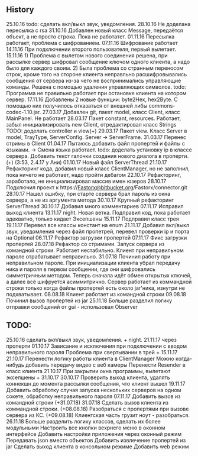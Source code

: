 ## History
25.10.16 todo: сделать вкл/выкл звук, уведомления. 
28.10.16 Не доделана пересылка с rsa
31.10.16 Добавлен новый класс Message, передаётся объект, а не просто строка. Пока не работатет.
01.11.16 Пересылка работает, проблема с шифрованием. 
07.11.16 Шифрование работает
14.11.16 При подключении второго пользователя, первый вылетает. 
15.11.16    1) Проблема с вылетом нового соединения решена, при рассылке сервер шифровал сообщение ключом одного клиента, 
            а надо было для каждого своим.
            2) Была проблема со странным переносом строк, кроме того на стороне клиента неправльно расшифровывались сообщения 
            от сервера из-за чего не воспринимались управляющие команды. Решена с помощью удаления управляющих символов.
            todo: Программа не правильно работает при остановке клиента на котором сервер. 
17.11.16 Добавлены 2 новые функции: byte2Hex, hex2Byte. С помощью них получилось отказаться от внешней либы commons-codec-1.10.jar.
27.03.17 Добавлен git, пакет model, класс Client, класс MainPanel. Не работает
28.03.17 Пакет constant, resources. Работает, забыл инициализировать new Client, отредактировал класс Strings
            TODO: доделать controller и view(+)
29.03.17 Пакет view. Класс Server в model, TrayType, ServerConfig. Server -> ServerFrame.
31.03.17 Перенес стримы в Client
01.04.17 Пытаюсь добавить файл пропертей и файлы с языками. -> Смена языка работает. 
            todo: доделать установку ip в классе сервера. Добавить текст галочки создания нового диалога в проперти.(+) (3:53, 2.4.17 у Ани)
01.10.17 Новый файл ServerThread
21.10.17 Рефакторинг кода, добавил новый класс ClientManager, но не заполнил, пока ничего не работает, надо пройти дебагом
22.10.17 Рефакторинг, заработало, не инициализировал массив имен юзеров
28.10.17 Подключил проект к https://Fastorx@bitbucket.org/Fastorx/connector.git
28.10.17 Нашел ошибку, при старте сервера брал пароль из окна сервера, а не из аргумента метода
30.10.17 Крупный рефакторинг ServerThread
30.10.17 Добавил много комментариев
07.11.17 Исправил выход клиента
13.11.17 night. Новая ветка. Подправил код, пока работает адекватно, только кидает Эксепшены
15.11.17 Подправил класс трея
19.11.17 Перевел все классы констант на enum
21.11.17 Добавил вкл/выкл звук, уведомления через файл пропетрей, перевел проверки ip и порта на Optional
06.11.17 Рефактор загрузки пропертей
07.11.17 Фикс загрузки пропертей
28.07.18 Рефактор со стримами. Запуск сервера из командной строки. Работает нестабильно. Клиент при неправильном пароле 
            отрабатывает неправильно. 
31.07.18 Починил работу при неправильном пароле. При инициализации клиента убрал передачу ника и пароля в первом сообщении, 
            где они шифровались симметричным методом. Теперь сначала идёт обмен открытых ключей, а далее всё шифруется асиммитрично.
            Сервер работает из коммандной строки только когда файлы пропертей есть около jar'ника, изнутри не подхватывает.
08.08.18 Клиент работает из командной строки
09.08.18 Починил вызов пропертей из jar
25.11.18 Больше разделил логику отправки сообщений от gui - использовал Observer


## TODO:
25.10.16 сделать вкл/выкл звук, уведомления. + night. 21.11.17 через проперти
01.10.17 Зависание и исключения при подключении с вводом неправильного пароля
            Проблема при свертывании в трей + 15.11.17
21.10.17 Перенести логику работы клиента в ClientManager
            Можно когда-нибудь добавить передачу видео с веб камеры
            Перенести Resender в класс клиента
21.10.17 При закрытии окна программы, вылетают эксепшены + 31.10.17
30.10.17 Проверить выход клиента, удалять коннекшн до момента рассылки сообщения, что клиент вышел
19.11.17 Добавить обработку случая запуска нескольких серверов на одном сокете, обработку неправильного пароля
07.11.17 Добавить вызов из командной строки (+31.07.18)
31.07.18 Сделать вызов клиента из коммандной строки. (+08.08.18)
            Разобраться с пропертями при вызове сервера из КС. (+09.08.18)
            Клиентская часть грузит ноут - разобраться.
26.11.18 Больше разделить логику классов, сделать их более модульными
            Настроить все кнопки вехрнего меню в оконном интерфейсе
            Добавить настройки приложения через оконный режим
            Передавать json вместо объектов
            Добавить извлечение пропертей из jar
            Сделать выход клиента в консольном режиме
            Добавить web режим